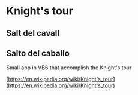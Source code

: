 # Knight's tour
## Salt del cavall
## Salto del caballo

Small app in VB6 that accomplish the Knight's tour

[https://en.wikipedia.org/wiki/Knight's_tour](https://en.wikipedia.org/wiki/Knight's_tour)